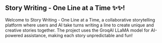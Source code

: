 ## Story Writing - One Line at a Time ✨✨!
Welcome to Story Writing - One Line at a Time, a collaborative storytelling platform where users and AI take turns writing a line to create unique and creative stories together. The project uses the GroqAI LLaMA model for AI-powered assistance, making each story unpredictable and fun!
